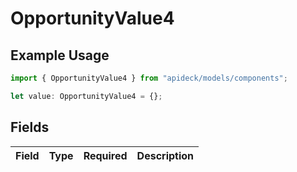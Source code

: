 # OpportunityValue4

## Example Usage

```typescript
import { OpportunityValue4 } from "apideck/models/components";

let value: OpportunityValue4 = {};
```

## Fields

| Field       | Type        | Required    | Description |
| ----------- | ----------- | ----------- | ----------- |